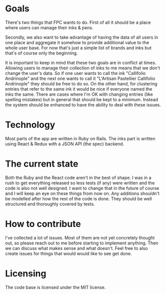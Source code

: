# Goals

There's two things that FPC wants to do. First of all it should be a place where users can manage their inks & pens.

Secondly, we also want to take advantage of having the data of all users in one place and aggregate it somehow to provide additional value to the whole user base. For now that's just a simple list of brands and inks but that's of course only the beginning.

It is important to keep in mind that these two goals are in conflict at times. Allowing users to manage their collection of inks to me means that we don't change the user's data. So if one user wants to call the ink "Callifolio Andrinople" and the next one wants to call it "L'Artisan Pastellier Callifolio Andrinople" they should be free to do so. On the other hand, for clustering entries that refer to the same ink it would be nice if everyone named the inks the same. There are cases where I'm OK with changing entries (like spelling mistakes) but in general that should be kept to a minimum. Instead the system should be enhanced to have the ability to deal with these issues.

# Technology

Most parts of the app are written in Ruby on Rails. The inks part is written using React & Redux with a JSON API (the spec) backend.

# The current state

Both the Ruby and the React code aren't in the best of shape. I was in a rush to get everything released so less tests (if any) were written and the code is also not well designed. I want to change that in the future of course and I will keep an eye on these things from now on. Any additions shouldn't be modelled after how the rest of the code is done. They should be well structured and thoroughly covered by tests.

# How to contribute

I've collected a lot of issues. Most of them are not yet concretely thought out, so please reach out to me before starting to implement anything. Then we can discuss what makes sense and what doesn't. Feel free to also create issues for things that would would like to see get done.

# Licensing

The code base is licensed under the MIT license.

